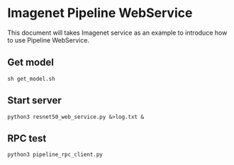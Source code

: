 # Imagenet Pipeline WebService

This document will takes Imagenet service as an example to introduce how to use Pipeline WebService.

## Get model
```
sh get_model.sh
```

## Start server

```
python3 resnet50_web_service.py &>log.txt &
```

## RPC test
```
python3 pipeline_rpc_client.py
```
